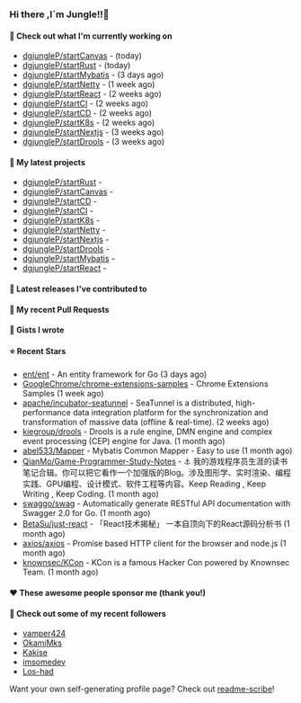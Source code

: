 ### Hi there ,I`m Jungle!!👋

#### 👷 Check out what I'm currently working on

- [dgjungleP/startCanvas](https://github.com/dgjungleP/startCanvas) -  (today)
- [dgjungleP/startRust](https://github.com/dgjungleP/startRust) -  (today)
- [dgjungleP/startMybatis](https://github.com/dgjungleP/startMybatis) -  (3 days ago)
- [dgjungleP/startNetty](https://github.com/dgjungleP/startNetty) -  (1 week ago)
- [dgjungleP/startReact](https://github.com/dgjungleP/startReact) -  (2 weeks ago)
- [dgjungleP/startCI](https://github.com/dgjungleP/startCI) -  (2 weeks ago)
- [dgjungleP/startCD](https://github.com/dgjungleP/startCD) -  (2 weeks ago)
- [dgjungleP/startK8s](https://github.com/dgjungleP/startK8s) -  (2 weeks ago)
- [dgjungleP/startNextjs](https://github.com/dgjungleP/startNextjs) -  (3 weeks ago)
- [dgjungleP/startDrools](https://github.com/dgjungleP/startDrools) -  (3 weeks ago)

#### 🌱 My latest projects

- [dgjungleP/startRust](https://github.com/dgjungleP/startRust) - 
- [dgjungleP/startCanvas](https://github.com/dgjungleP/startCanvas) - 
- [dgjungleP/startCD](https://github.com/dgjungleP/startCD) - 
- [dgjungleP/startCI](https://github.com/dgjungleP/startCI) - 
- [dgjungleP/startK8s](https://github.com/dgjungleP/startK8s) - 
- [dgjungleP/startNetty](https://github.com/dgjungleP/startNetty) - 
- [dgjungleP/startNextjs](https://github.com/dgjungleP/startNextjs) - 
- [dgjungleP/startDrools](https://github.com/dgjungleP/startDrools) - 
- [dgjungleP/startMybatis](https://github.com/dgjungleP/startMybatis) - 
- [dgjungleP/startReact](https://github.com/dgjungleP/startReact) - 

#### 🔭 Latest releases I've contributed to


#### 🔨 My recent Pull Requests



#### 📓 Gists I wrote


#### ⭐ Recent Stars

- [ent/ent](https://github.com/ent/ent) - An entity framework for Go (3 days ago)
- [GoogleChrome/chrome-extensions-samples](https://github.com/GoogleChrome/chrome-extensions-samples) - Chrome Extensions Samples (1 week ago)
- [apache/incubator-seatunnel](https://github.com/apache/incubator-seatunnel) - SeaTunnel is a distributed, high-performance data integration platform for the synchronization and transformation of massive data (offline &amp; real-time). (2 weeks ago)
- [kiegroup/drools](https://github.com/kiegroup/drools) - Drools is a rule engine, DMN engine and complex event processing (CEP) engine for Java. (1 month ago)
- [abel533/Mapper](https://github.com/abel533/Mapper) - Mybatis Common Mapper - Easy to use (1 month ago)
- [QianMo/Game-Programmer-Study-Notes](https://github.com/QianMo/Game-Programmer-Study-Notes) - :anchor:  我的游戏程序员生涯的读书笔记合辑。你可以把它看作一个加强版的Blog。涉及图形学、实时渲染、编程实践、GPU编程、设计模式、软件工程等内容。Keep Reading , Keep Writing , Keep Coding. (1 month ago)
- [swaggo/swag](https://github.com/swaggo/swag) - Automatically generate RESTful API documentation with Swagger 2.0 for Go. (1 month ago)
- [BetaSu/just-react](https://github.com/BetaSu/just-react) - 「React技术揭秘」  一本自顶向下的React源码分析书 (1 month ago)
- [axios/axios](https://github.com/axios/axios) - Promise based HTTP client for the browser and node.js (1 month ago)
- [knownsec/KCon](https://github.com/knownsec/KCon) - KCon is a famous Hacker Con powered by Knownsec Team. (1 month ago)

#### ❤️ These awesome people sponsor me (thank you!)


#### 👯 Check out some of my recent followers

- [vamper424](https://github.com/vamper424)
- [OkamiMks](https://github.com/OkamiMks)
- [Kakise](https://github.com/Kakise)
- [imsomedev](https://github.com/imsomedev)
- [Los-had](https://github.com/Los-had)

Want your own self-generating profile page? Check out [readme-scribe](https://github.com/muesli/readme-scribe)!
